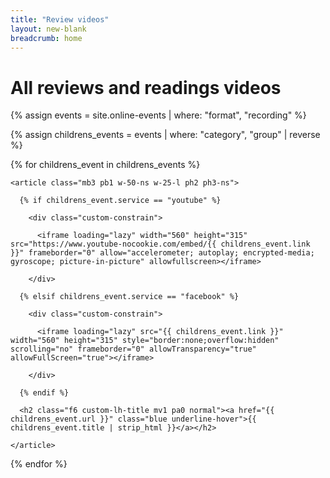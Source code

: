 ```yaml
---
title: "Review videos"
layout: new-blank
breadcrumb: home
---
```


<div class="ph2 ph3-ns">

  <h1 class="f3 f2-ns custom-lh-title">All reviews and readings videos</h1>

</div>

{% assign events = site.online-events | where: "format", "recording" %}

<div class="flex-ns flex-wrap-ns justify-start-ns pb3">

  {% assign childrens_events = events | where: "category", "group" | reverse %}

  {% for childrens_event in childrens_events %}

    <article class="mb3 pb1 w-50-ns w-25-l ph2 ph3-ns">

      {% if childrens_event.service == "youtube" %}

        <div class="custom-constrain">

          <iframe loading="lazy" width="560" height="315" src="https://www.youtube-nocookie.com/embed/{{ childrens_event.link }}" frameborder="0" allow="accelerometer; autoplay; encrypted-media; gyroscope; picture-in-picture" allowfullscreen></iframe>

        </div>

      {% elsif childrens_event.service == "facebook" %}

        <div class="custom-constrain">

          <iframe loading="lazy" src="{{ childrens_event.link }}" width="560" height="315" style="border:none;overflow:hidden" scrolling="no" frameborder="0" allowTransparency="true" allowFullScreen="true"></iframe>

        </div>

      {% endif %}

      <h2 class="f6 custom-lh-title mv1 pa0 normal"><a href="{{ childrens_event.url }}" class="blue underline-hover">{{ childrens_event.title | strip_html }}</a></h2>

    </article>

  {% endfor %}

</div>
